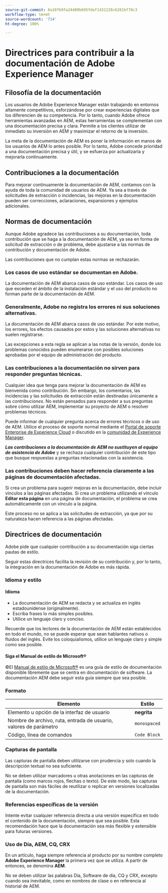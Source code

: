 ```yaml
---
source-git-commit: 8a10fb9fa24409b695fdaf1431228c6281bf78c3
workflow-type: tm+mt
source-wordcount: '714'
ht-degree: 100%

---
```

# Directrices para contribuir a la documentación de Adobe Experience Manager

## Filosofía de la documentación

Los usuarios de Adobe Experience Manager están trabajando en entornos altamente competitivos, esforzándose por crear experiencias digitales que los diferencien de su competencia. Por lo tanto, cuando Adobe ofrece herramientas avanzadas en AEM, estas herramientas se complementan con una documentación precisa y clara. Permite a los clientes utilizar de inmediato su inversión en AEM y maximizar el retorno de la inversión.

La meta de la documentación de AEM es poner la información en manos de los usuarios de AEM lo antes posible. Por lo tanto, Adobe concede prioridad a una documentación precisa y útil, y se esfuerza por actualizarla y mejorarla continuamente.

## Contribuciones a la documentación

Para mejorar continuamente la documentación de AEM, contamos con la ayuda de toda la comunidad de usuarios de AEM. Ya sea a través de solicitudes de extracción o incidencias, las mejoras en la documentación pueden ser correcciones, aclaraciones, expansiones y ejemplos adicionales.

## Normas de documentación

Aunque Adobe agradece las contribuciones a su documentación, toda contribución que se haga a la documentación de AEM, ya sea en forma de solicitud de extracción o de problema, debe ajustarse a las normas de contribución y documentación de Adobe.

Las contribuciones que no cumplan estas normas se rechazarán.

### Los casos de uso estándar se documentan en Adobe.

La documentación de AEM abarca casos de uso estándar. Los casos de uso que exceden el ámbito de la instalación estándar y el uso del producto no forman parte de la documentación de AEM.

### Generalmente, Adobe no registra los errores ni sus soluciones alternativas.

La documentación de AEM abarca casos de uso estándar. Por este motivo, los errores, los efectos causados por estos y las soluciones alternativas no suelen registrarse.

Las excepciones a esta regla se aplican a las notas de la versión, donde los problemas conocidos pueden enumerarse con posibles soluciones aprobadas por el equipo de administración del producto.

### Las contribuciones a la documentación no sirven para responder preguntas técnicas.

Cualquier idea que tenga para mejorar la documentación de AEM es bienvenida como contribución. Sin embargo, los comentarios, las incidencias y las solicitudes de extracción están destinadas únicamente a las *contribuciones*. No están pensados para responder a sus preguntas sobre cómo utilizar AEM, implementar su proyecto de AEM o resolver problemas técnicos.

Puede informar de cualquier pregunta acerca de errores técnicos o de uso de AEM. Utilice el proceso de soporte normal mediante el [Portal de soporte Enterprise de Experience Cloud](https://experienceleague.adobe.com/es?support-solution=General#support) o discutido en la [comunidad de Experience Manager](https://experienceleaguecommunities.adobe.com/t5/adobe-experience-manager/ct-p/adobe-experience-manager-community?profile.language=es).

***Las contribuciones a la documentación de AEM no sustituyen al equipo de asistencia de Adobe*** y se rechaza cualquier contribución de este tipo que busque respuestas a preguntas relacionadas con la asistencia.

### Las contribuciones deben hacer referencia claramente a las páginas de documentación afectadas.

Si crea un problema para sugerir mejoras en la documentación, debe incluir vínculos a las páginas afectadas. Si crea un problema utilizando el vínculo **Editar esta página** en una página de documentación, el problema se crea automáticamente con un vínculo a la página.

Este proceso no se aplica a las solicitudes de extracción, ya que por su naturaleza hacen referencia a las páginas afectadas.

## Directrices de documentación

Adobe pide que cualquier contribución a su documentación siga ciertas pautas de estilo.

Seguir estas directrices facilita la revisión de su contribución y, por lo tanto, la integración en la documentación de Adobe es más rápida.

### Idioma y estilo

#### Idioma

* La documentación de AEM se redacta y se actualiza en inglés estadounidense (originalmente).
* Escriba frases lo más simples posibles.
* Utilice un lenguaje claro y conciso.

Recuerde que los lectores de la documentación de AEM están establecidos en todo el mundo, no se puede esperar que sean hablantes nativos o fluidos del inglés. Evite los coloquialismos, utilice un lenguaje claro y simple como sea posible.

#### Siga el Manual de estilo de Microsoft®

©El [Manual de estilo de Microsoft®](https://learn.microsoft.com/es_es/style-guide/welcome/) es una guía de estilo de documentación disponible libremente que se centra en documentación de software. La documentación AEM debe seguir esta guía siempre que sea posible.

### Formato

| Elemento | Estilo |
|---|---|
| Elemento u opción de la interfaz de usuario | **negrita** |
| Nombre de archivo, ruta, entrada de usuario, valores de parámetro | `monospaced` |
| Código, línea de comandos | ```Code Block``` |

### Capturas de pantalla

Las capturas de pantalla deben utilizarse con prudencia y solo cuando la descripción textual no sea suficiente.

No se deben utilizar marcadores u otras anotaciones en las capturas de pantalla (como marcos rojos, flechas o texto). De este modo, las capturas de pantalla son más fáciles de reutilizar o replicar en versiones localizadas de la documentación.

### Referencias específicas de la versión

Intente evitar cualquier referencia directa a una versión específica en todo el contenido de la documentación, siempre que sea posible. Esta recomendación hace que la documentación sea más flexible y extensible para futuras versiones.

### Uso de Día, AEM, CQ, CRX

En un artículo, haga siempre referencia al producto por su nombre completo **Adobe Experience Manager** la primera vez que se utiliza. A partir de entonces, se denomina **AEM**.

No se deben utilizar las palabras Día, Software de día, CQ y CRX, excepto cuando sea inevitable, como en nombres de clase o en referencia al historial de AEM.


